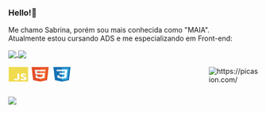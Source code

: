 ### Hello!👋

Me chamo Sabrina, porém sou mais conhecida como "MAIA".
<br>
Atualmente estou cursando ADS e me especializando em Front-end:


<a href="https://github.com/anuraghazra/github-readme-stats">
  <img height=160 align="center" src="https://github-readme-stats.vercel.app/api?username=bysabrinaalves&show_icons=true&theme=dracula" />
</a>
<a href="https://github.com/anuraghazra/convoychat">
  <img height=160 align="center" src="https://github-readme-stats.vercel.app/api/top-langs?username=bysabrinaalves&layout=compact&langs_count=8&card_width=320&theme=dracula" />
</a>

<div style="display: inline_block"><br>
  <img align="center" alt="Rafa-Js" height="30" width="40" src="https://raw.githubusercontent.com/devicons/devicon/master/icons/javascript/javascript-plain.svg">
  <img align="center" alt="Rafa-HTML" height="30" width="40" src="https://raw.githubusercontent.com/devicons/devicon/master/icons/html5/html5-original.svg">
  <img align="center" alt="Rafa-CSS" height="30" width="40" src="https://raw.githubusercontent.com/devicons/devicon/master/icons/css3/css3-original.svg">
  <img align="right" src="https://i.picasion.com/pic92/cf86f20d0338998ea19f6c421d7a99d8.gif" width="100" height="100" border="0" alt="https://picasion.com/" />
</div>

  ##
 
<div> 
  <a href="https://www.linkedin.com/in/saabrinaalves" target="_blank"><img src="https://img.shields.io/badge/LinkedIn-0077B5?style=for-the-badge&logo=linkedin&logoColor=white"></a>
  
</div>
